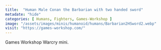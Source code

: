 ```yaml
---
title:  "Human Male Conan the Barbarian with two handed sword"
metadate: "hide"
categories: [ Humans, Fighters, Games-Workshop ]
image: "/assets/images/minis/humanoid/humans/Barbarian2HSword2.webp"
visit: "https://games-workshop.com/"
---
```

Games Workshop Warcry mini.